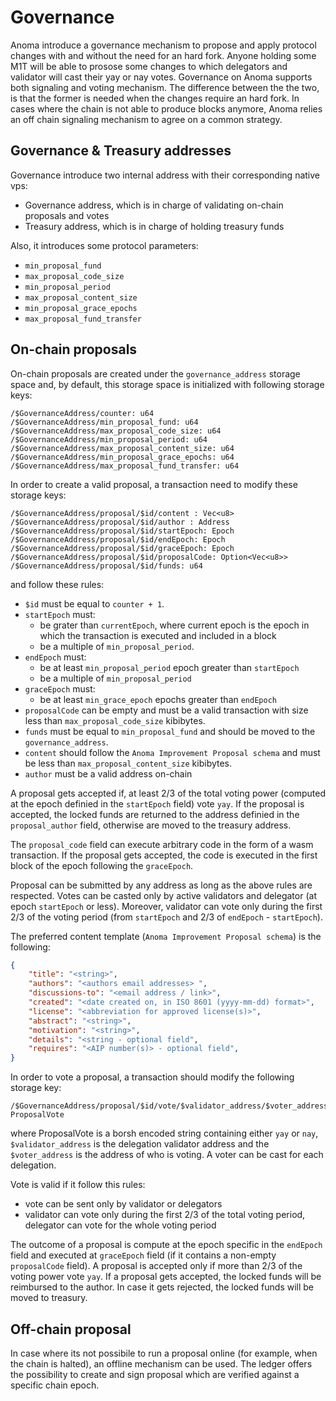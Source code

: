 # Governance

Anoma introduce a governance mechanism to propose and apply protocol changes with and without the need for an hard fork. Anyone holding some M1T will be able to prosose some changes to which delegators and validator will cast their yay or nay votes. Governance on Anoma supports both signaling and voting mechanism. The difference between the the two, is that the former is needed when the changes require an hard fork. In cases where the chain is not able to produce blocks anymore, Anoma relies an off chain signaling mechanism to agree on a common strategy.

## Governance & Treasury addresses

Governance introduce two internal address with their corresponding native vps:
- Governance address, which is in charge of validating on-chain proposals and votes
- Treasury address, which is in charge of holding treasury funds

Also, it introduces some protocol parameters:
- `min_proposal_fund`
- `max_proposal_code_size`
- `min_proposal_period`
- `max_proposal_content_size`
- `min_proposal_grace_epochs`
- `max_proposal_fund_transfer`

## On-chain proposals

On-chain proposals are created under the `governance_address` storage space and, by default, this storage space is initialized with following storage keys:
```
/$GovernanceAddress/counter: u64
/$GovernanceAddress/min_proposal_fund: u64
/$GovernanceAddress/max_proposal_code_size: u64
/$GovernanceAddress/min_proposal_period: u64
/$GovernanceAddress/max_proposal_content_size: u64
/$GovernanceAddress/min_proposal_grace_epochs: u64
/$GovernanceAddress/max_proposal_fund_transfer: u64
```

In order to create a valid proposal, a transaction need to modify these storage keys:
```
/$GovernanceAddress/proposal/$id/content : Vec<u8>
/$GovernanceAddress/proposal/$id/author : Address
/$GovernanceAddress/proposal/$id/startEpoch: Epoch
/$GovernanceAddress/proposal/$id/endEpoch: Epoch
/$GovernanceAddress/proposal/$id/graceEpoch: Epoch
/$GovernanceAddress/proposal/$id/proposalCode: Option<Vec<u8>>
/$GovernanceAddress/proposal/$id/funds: u64
```

and follow these rules:
- `$id` must be equal to `counter + 1`.
- `startEpoch` must:
    - be grater than `currentEpoch`, where current epoch is the epoch in which the transaction is executed and included in a block
    - be a multiple of `min_proposal_period`.
- `endEpoch` must:
    - be at least `min_proposal_period` epoch greater than `startEpoch`
    - be a multiple of `min_proposal_period`
- `graceEpoch` must:
    - be at least `min_grace_epoch` epochs greater than `endEpoch`
- `proposalCode` can be empty and must be a valid transaction with size less than `max_proposal_code_size` kibibytes.
- `funds` must be equal to `min_proposal_fund` and should be moved to the `governance_address`.
- `content` should follow the `Anoma Improvement Proposal schema` and must be less than `max_proposal_content_size` kibibytes.
- `author` must be a valid address on-chain

A proposal gets accepted if, at least 2/3 of the total voting power (computed at the epoch definied in the `startEpoch` field) vote `yay`. If the proposal is accepted, the locked funds are returned to the address definied in the `proposal_author` field, otherwise are moved to the treasury address.

The `proposal_code` field can execute arbitrary code in the form of a wasm transaction. If the proposal gets accepted, the code is executed in the first block of the epoch following the `graceEpoch`.

Proposal can be submitted by any address as long as the above rules are respected. Votes can be casted only by active validators and delegator (at epoch `startEpoch` or less).
Moreover, validator can vote only during the first 2/3 of the voting period (from `startEpoch` and 2/3 of `endEpoch` - `startEpoch`).

The preferred content template (`Anoma Improvement Proposal schema`) is the following:

```json
{
    "title": "<string>",
    "authors": "<authors email addresses> ",
    "discussions-to": "<email address / link>",
    "created": "<date created on, in ISO 8601 (yyyy-mm-dd) format>",
    "license": "<abbreviation for approved license(s)>",
    "abstract": "<string>",
    "motivation": "<string>",
    "details": "<string - optional field",
    "requires": "<AIP number(s)> - optional field",
}
```

In order to vote a proposal, a transaction should modify the following storage key:
```
/$GovernanceAddress/proposal/$id/vote/$validator_address/$voter_address: ProposalVote
```

where ProposalVote is a borsh encoded string containing either `yay` or `nay`, `$validator_address` is the delegation validator address and the `$voter_address` is the address of who is voting. A voter can be cast for each delegation.

Vote is valid if it follow this rules:
- vote can be sent only by validator or delegators
- validator can vote only during the first 2/3 of the total voting period, delegator can vote for the whole voting period

The outcome of a proposal is compute at the epoch specific in the `endEpoch` field and executed at `graceEpoch` field (if it contains a non-empty `proposalCode` field).
A proposal is accepted only if more than 2/3 of the voting power vote `yay`.
If a proposal gets accepted, the locked funds will be reimbursed to the author. In case it gets rejected, the locked funds will be moved to treasury.


## Off-chain proposal

In case where its not possibile to run a proposal online (for example, when the chain is halted), an offline mechanism can be used.
The ledger offers the possibility to create and sign proposal which are verified against a specific chain epoch.




